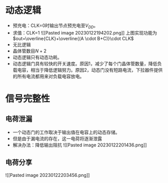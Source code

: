 # 动态逻辑
- 预充电：CLK=0时输出节点预充电至$V_{DD}$。
- 求值：CLK=1
![[Pasted image 20230122194202.png]]
上图实现功能为$out=\overline{CLK}+\overline{(A \cdot B+C)}\cdot CLK$
- 无比逻辑
- 晶体管数目$N+2$
- 动态逻辑只有动态功耗。
- 动态逻辑门具有较快的开关速度。原因1，减少了每个门晶体管数量，降低负载电容，相当于降低逻辑努力。原因2，动态门没有短路电流，下拉器件提供的所有电流都用来对负载电容放电。
# 信号完整性
## 电荷泄漏
- 一个动态门的工作取决于输出值在电容上的动态存储。
- 但是由于漏电流的存在，这一电荷将逐渐泄露
- 解决办法：降低输出阻抗
![[Pasted image 20230122201436.png]]
## 电荷分享
![[Pasted image 20230122203456.png]]
